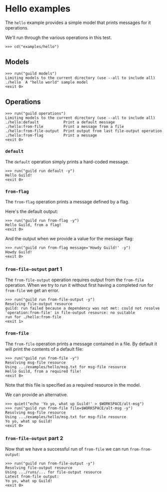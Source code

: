 # Hello examples

The `hello` example provides a simple model that prints messages for
it operations.

We'll run through the various operations in this test.

    >>> cd("examples/hello")

## Models

    >>> run("guild models")
    Limiting models to the current directory (use --all to include all)
    ./hello  A "hello world" sample model
    <exit 0>

## Operations

    >>> run("guild operations")
    Limiting models to the current directory (use --all to include all)
    ./hello:default           Print a default message
    ./hello:from-file         Print a message from a file
    ./hello:from-file-output  Print output from last file-output operation
    ./hello:from-flag         Print a message
    <exit 0>

### `default`

The `default` operation simply prints a hard-coded message.

    >>> run("guild run default -y")
    Hello Guild!
    <exit 0>

### `from-flag`

The `from-flag` operation prints a message defined by a flag.

Here's the default output:

    >>> run("guild run from-flag -y")
    Hello Guild, from a flag!
    <exit 0>

And the output when we provide a value for the message flag:

    >>> run("guild run from-flag message='Howdy Guild!' -y")
    Howdy Guild!
    <exit 0>

### `from-file-output` part 1

The `from-file-output` operation requires output from the `from-file`
operation. When we try to run it without first having a completed run
for `from-file` we get an error.

    >>> run("guild run from-file-output -y")
    Resolving file-output resource
    guild: run failed because a dependency was not met: could not resolve
    'operation:from-file' in file-output resource: no suitable
    run for ./hello:from-file
    <exit 1>

### `from-file`

The `from-file` operation prints a message contained in a file. By
default it will print the contents of a default file:

    >>> run("guild run from-file -y")
    Resolving msg-file resource
    Using .../examples/hello/msg.txt for msg-file resource
    Hello Guild, from a required file!
    <exit 0>

Note that this file is specified as a required resource in the model.

We can provide an alternative.

    >>> quiet("echo 'Yo yo, what up Guild!' > $WORKSPACE/alt-msg")
    >>> run("guild run from-file file=$WORKSPACE/alt-msg -y")
    Resolving msg-file resource
    Using .../examples/hello/msg.txt for msg-file resource
    Yo yo, what up Guild!
    <exit 0>

### `from-file-output` part 2

Now that we have a successful run of `from-file` we can run
`from-from-output`:

    >>> run("guild run from-file-output -y")
    Resolving file-output resource
    Using .../runs/... for file-output resource
    Latest from-file output:
    Yo yo, what up Guild!
    <exit 0>
